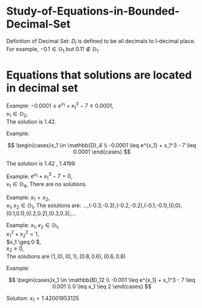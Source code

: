 # Study-of-Equations-in-Bounded-Decimal-Set
Definition of Decimal Set: $D_l$ is defined to be all decimals to l-decimal place. \
For example, $-0.1 \in \mathbb{D} _1$ but $0.11 \notin \mathbb{D} _1$

# Equations that solutions are located in decimal set
Example:
$-0.0001 \leq e^{x_1} + x_1^3 - 7 \leq 0.0001$, \
$x_1 \in \mathbb{D} _2$, \
The solution is $1.42$.


Example:

$$
\begin{cases}x_1 \in \mathbb{D}_4  \\
-0.0001 \leq e^{x_1} + x_1^3 - 7 \leq 0.0001
\end{cases} 
$$


The solution is $1.42$ , $1.4199$

Example:
$e^{x_1} + x_1^3 - 7 = 0$, \
$x_1 \in \mathbb{D} _4$, 
There are no solutions.

Example:
$x_1 =  x_2$, \
$x_1,x_2 \in \mathbb{D} _1$, 
The solutions are: ...,(-0.3,-0.3),(-0.2,-0.2),(-0.1,-0.1),(0,0),(0.1,0.1),(0.2,0.2),(0.3,0.3),...


Example: $x_1, x_2 \in \mathbb{D} _1$, \
$x_1^2 + x_2^2 = 1$, \
$x_1 \geq 0 $, \
$x_2 \geq 0$, \
The solutions are $(1,0),(0,1),(0.8,0.6),(0.6,0.8)$


Example:

$$
\begin{cases}x_1 \in \mathbb{B}_12  \\
-0.001 \leq e^{x_1} + x_1^3 - 7 \leq 0.001 \\
0 \leq x_1 \leq 2
\end{cases} 
$$


Solution:  $x_1 = 1.42001953125$
